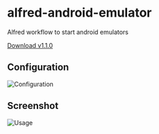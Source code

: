 # alfred-android-emulator
Alfred workflow to start android emulators

[Download v1.1.0](https://github.com/nassendelft/alfred-android-emulator/releases/download/1.1.0/Android.Emulator.1.1.0.alfredworkflow)

## Configuration
![Configuration](https://raw.githubusercontent.com/nassendelft/alfred-android-emulator/master/configure.png "configuration")

## Screenshot
![Usage](https://raw.githubusercontent.com/nassendelft/alfred-android-emulator/master/screenshot.png "Usage")
